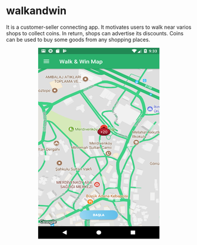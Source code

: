 # walkandwin

It is a customer-seller connecting app. It motivates users to
walk near varios shops to collect coins. In return, shops can
advertise its discounts. Coins can be used to buy some goods
from any shopping places.


<p align="center">
<a href = "https://github.com/yilmazvolkan/walkandwin"><img 
<img src="https://github.com/yilmazvolkan/walkandwin/blob/master/screenshots/ind/Screenshot_1524508433.png" width="330" height="520"></a>
</p>
